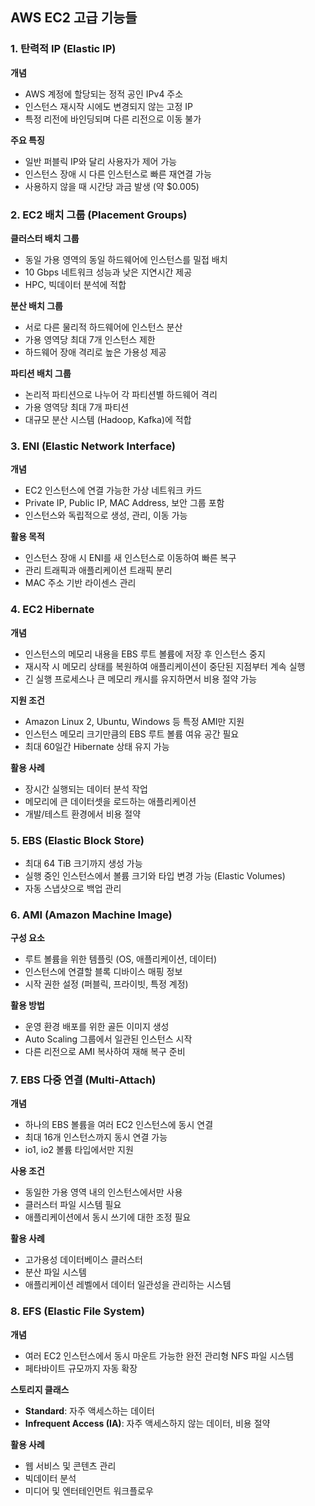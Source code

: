 ## AWS EC2 고급 기능들

### 1. 탄력적 IP (Elastic IP)

**개념**
- AWS 계정에 할당되는 정적 공인 IPv4 주소
- 인스턴스 재시작 시에도 변경되지 않는 고정 IP
- 특정 리전에 바인딩되며 다른 리전으로 이동 불가

**주요 특징**
- 일반 퍼블릭 IP와 달리 사용자가 제어 가능
- 인스턴스 장애 시 다른 인스턴스로 빠른 재연결 가능
- 사용하지 않을 때 시간당 과금 발생 (약 $0.005)

### 2. EC2 배치 그룹 (Placement Groups)

**클러스터 배치 그룹**
- 동일 가용 영역의 동일 하드웨어에 인스턴스를 밀접 배치
- 10 Gbps 네트워크 성능과 낮은 지연시간 제공
- HPC, 빅데이터 분석에 적합

**분산 배치 그룹**
- 서로 다른 물리적 하드웨어에 인스턴스 분산
- 가용 영역당 최대 7개 인스턴스 제한
- 하드웨어 장애 격리로 높은 가용성 제공

**파티션 배치 그룹**
- 논리적 파티션으로 나누어 각 파티션별 하드웨어 격리
- 가용 영역당 최대 7개 파티션
- 대규모 분산 시스템 (Hadoop, Kafka)에 적합

### 3. ENI (Elastic Network Interface)

**개념**
- EC2 인스턴스에 연결 가능한 가상 네트워크 카드
- Private IP, Public IP, MAC Address, 보안 그룹 포함
- 인스턴스와 독립적으로 생성, 관리, 이동 가능

**활용 목적**
- 인스턴스 장애 시 ENI를 새 인스턴스로 이동하여 빠른 복구
- 관리 트래픽과 애플리케이션 트래픽 분리
- MAC 주소 기반 라이센스 관리

### 4. EC2 Hibernate

**개념**
- 인스턴스의 메모리 내용을 EBS 루트 볼륨에 저장 후 인스턴스 중지
- 재시작 시 메모리 상태를 복원하여 애플리케이션이 중단된 지점부터 계속 실행
- 긴 실행 프로세스나 큰 메모리 캐시를 유지하면서 비용 절약 가능

**지원 조건**
- Amazon Linux 2, Ubuntu, Windows 등 특정 AMI만 지원
- 인스턴스 메모리 크기만큼의 EBS 루트 볼륨 여유 공간 필요
- 최대 60일간 Hibernate 상태 유지 가능

**활용 사례**
- 장시간 실행되는 데이터 분석 작업
- 메모리에 큰 데이터셋을 로드하는 애플리케이션
- 개발/테스트 환경에서 비용 절약

### 5. EBS (Elastic Block Store)

- 최대 64 TiB 크기까지 생성 가능
- 실행 중인 인스턴스에서 볼륨 크기와 타입 변경 가능 (Elastic Volumes)
- 자동 스냅샷으로 백업 관리

### 6. AMI (Amazon Machine Image)

**구성 요소**
- 루트 볼륨을 위한 템플릿 (OS, 애플리케이션, 데이터)
- 인스턴스에 연결할 블록 디바이스 매핑 정보
- 시작 권한 설정 (퍼블릭, 프라이빗, 특정 계정)

**활용 방법**
- 운영 환경 배포를 위한 골든 이미지 생성
- Auto Scaling 그룹에서 일관된 인스턴스 시작
- 다른 리전으로 AMI 복사하여 재해 복구 준비

### 7. EBS 다중 연결 (Multi-Attach)

**개념**
- 하나의 EBS 볼륨을 여러 EC2 인스턴스에 동시 연결
- 최대 16개 인스턴스까지 동시 연결 가능
- io1, io2 볼륨 타입에서만 지원

**사용 조건**
- 동일한 가용 영역 내의 인스턴스에서만 사용
- 클러스터 파일 시스템 필요
- 애플리케이션에서 동시 쓰기에 대한 조정 필요

**활용 사례**
- 고가용성 데이터베이스 클러스터
- 분산 파일 시스템
- 애플리케이션 레벨에서 데이터 일관성을 관리하는 시스템

### 8. EFS (Elastic File System)

**개념**
- 여러 EC2 인스턴스에서 동시 마운트 가능한 완전 관리형 NFS 파일 시스템
- 페타바이트 규모까지 자동 확장

**스토리지 클래스**
- **Standard**: 자주 액세스하는 데이터
- **Infrequent Access (IA)**: 자주 액세스하지 않는 데이터, 비용 절약

**활용 사례**
- 웹 서비스 및 콘텐츠 관리
- 빅데이터 분석
- 미디어 및 엔터테인먼트 워크플로우